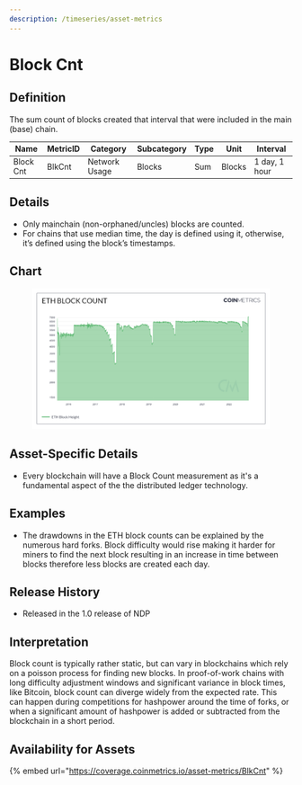 ```yaml
---
description: /timeseries/asset-metrics
---
```


# Block Cnt

## Definition

The sum count of blocks created that interval that were included in the main (base) chain.

| Name      | MetricID | Category      | Subcategory | Type | Unit   | Interval      |
| --------- | -------- | ------------- | ----------- | ---- | ------ | ------------- |
| Block Cnt | BlkCnt   | Network Usage | Blocks      | Sum  | Blocks | 1 day, 1 hour |

## Details

* Only mainchain (non-orphaned/uncles) blocks are counted.
* For chains that use median time, the day is defined using it, otherwise, it’s defined using the block’s timestamps.

## Chart

<figure><img src="../../.gitbook/assets/ETH_Block_Count.png" alt=""><figcaption></figcaption></figure>

## Asset-Specific Details

* Every blockchain will have a Block Count measurement as it's a fundamental aspect of the the distributed ledger technology.

## Examples

* The drawdowns in the ETH block counts can be explained by the numerous hard forks. Block difficulty would rise making it harder for miners to find the next block resulting in an increase in time between blocks therefore less blocks are created each day.

## Release History

* Released in the 1.0 release of NDP

## Interpretation

Block count is typically rather static, but can vary in blockchains which rely on a poisson process for finding new blocks. In proof-of-work chains with long difficulty adjustment windows and significant variance in block times, like Bitcoin, block count can diverge widely from the expected rate. This can happen during competitions for hashpower around the time of forks, or when a significant amount of hashpower is added or subtracted from the blockchain in a short period.

## Availability for Assets

{% embed url="https://coverage.coinmetrics.io/asset-metrics/BlkCnt" %}
